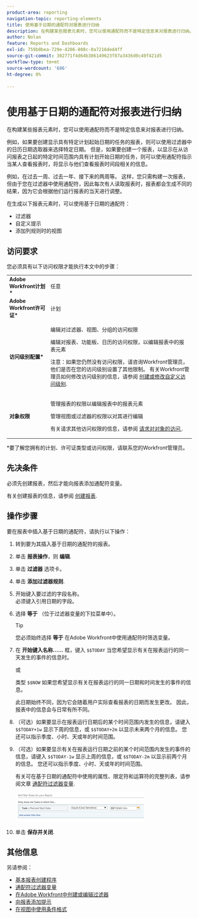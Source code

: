 ```yaml
---
product-area: reporting
navigation-topic: reporting-elements
title: 使用基于日期的通配符对报表进行归纳
description: 在构建某些报表元素时，您可以使用通配符而不是特定信息来对报表进行归纳。
author: Nolan
feature: Reports and Dashboards
exl-id: 759b0bea-729e-4206-808c-0a7216ded4ff
source-git-commit: 302771f4d64b386149623f87a3436d0c40f421d5
workflow-type: tm+mt
source-wordcount: '686'
ht-degree: 0%

---
```


# 使用基于日期的通配符对报表进行归纳

在构建某些报表元素时，您可以使用通配符而不是特定信息来对报表进行归纳。

例如，如果要创建显示具有特定计划起始日期的任务的报表，则可以使用过滤器中的日历日期选取器来选择特定日期。 但是，如果要创建一个报表，以显示在从访问报表之日起的特定时间范围内具有计划开始日期的任务，则可以使用通配符指示当某人查看报表时，将显示与他们查看报表时间段相关的信息。

例如，在过去一周、过去一年、接下来的两周等。 这样，您只需构建一次报表，但由于您在过滤器中使用通配符，因此每次有人读取报表时，报表都会生成不同的结果，因为它会根据他们运行报表的当天进行调整。

在生成以下报表元素时，可以使用基于日期的通配符：

* 过滤器
* 自定义提示
* 添加列规则时的视图

## 访问要求

您必须具有以下访问权限才能执行本文中的步骤：

<table style="table-layout:auto"> 
 <col> 
 <col> 
 <tbody> 
  <tr> 
   <td role="rowheader"><strong>Adobe Workfront计划*</strong></td> 
   <td> <p>任意</p> </td> 
  </tr> 
  <tr> 
   <td role="rowheader"><strong>Adobe Workfront许可证*</strong></td> 
   <td> <p>计划 </p> </td> 
  </tr> 
  <tr> 
   <td role="rowheader"><strong>访问级别配置*</strong></td> 
   <td> <p>编辑对过滤器、视图、分组的访问权限</p> <p>编辑对报表、功能板、日历的访问权限，以编辑报表中的报表元素</p> <p>注意：如果您仍然没有访问权限，请咨询Workfront管理员，他们是否在您的访问级别设置了其他限制。 有关Workfront管理员如何修改访问级别的信息，请参阅 <a href="../../../administration-and-setup/add-users/configure-and-grant-access/create-modify-access-levels.md" class="MCXref xref">创建或修改自定义访问级别</a>.</p> </td> 
  </tr> 
  <tr> 
   <td role="rowheader"><strong>对象权限</strong></td> 
   <td> <p>管理报表的权限以编辑报表中的报表元素</p> <p>管理视图或过滤器的权限以对其进行编辑</p> <p>有关请求其他访问权限的信息，请参阅 <a href="../../../workfront-basics/grant-and-request-access-to-objects/request-access.md" class="MCXref xref">请求对对象的访问 </a>.</p> </td> 
  </tr> 
 </tbody> 
</table>

&#42;要了解您拥有的计划、许可证类型或访问权限，请联系您的Workfront管理员。

## 先决条件

必须先创建报表，然后才能向报表添加通配符变量。

有关创建报表的信息，请参阅 [创建报表](../../../reports-and-dashboards/reports/creating-and-managing-reports/create-report.md).

## 操作步骤

要在报表中插入基于日期的通配符，请执行以下操作：

1. 转到要为其插入基于日期的通配符的报表。
1. 单击 **报表操作**，则 **编辑**.

1. 单击 **过滤器** 选项卡。
1. 单击 **添加过滤器规则**.
1. 开始键入要过滤的字段名称。\
   必须键入引用日期的字段。
1. 选择 **等于** （位于过滤器变量的下拉菜单中）。

   >[!TIP]
   >
   >您必须始终选择 **等于** 在Adobe Workfront中使用通配符时筛选变量。

1. 在 **开始键入名称……** 框，键入 `$$TODAY` 当您希望显示有关在报表运行的同一天发生的事件的信息时。

   或

   类型 `$$NOW` 如果您希望显示有关在报表运行的同一日期和时间发生的事件的信息。

   此日期始终不同，因为它会随着用户实际查看报表的日期而发生更改。 因此，报表中的信息会与日常有所不同。

1. （可选）如果要显示在报表运行日期后的某个时间范围内发生的信息，请键入 `$$TODAY+1w` 显示下周的信息，或 `$$TODAY+2m` 以显示未来两个月的信息。 您还可以指示季度、小时、天或年的时间范围。
1. （可选）如果要显示有关在报表运行日期之前的某个时间范围内发生的事件的信息，请键入 `$$TODAY-1w` 显示上周的信息，或 `$$TODAY-2m` 以显示前两个月的信息。 您还可以指示季度、小时、天或年的时间范围。

   有关可在基于日期的通配符中使用的属性、限定符和运算符的完整列表，请参阅文章 [通配符过滤器变量](../../../reports-and-dashboards/reports/reporting-elements/understand-wildcard-filter-variables.md).

   ![](assets/video-date-based-wildcard-in-task-filter-350x81.png)

1. 单击 **保存并关闭**.

## 其他信息

另请参阅：

* [基本报表创建程序](https://one.workfront.com/s/basic-report-creation-program)
* [通配符过滤器变量](../../../reports-and-dashboards/reports/reporting-elements/understand-wildcard-filter-variables.md)
* [在Adobe Workfront中创建或编辑过滤器](../../../reports-and-dashboards/reports/reporting-elements/create-filters.md)
* [向报表添加提示](../../../reports-and-dashboards/reports/creating-and-managing-reports/add-prompt-report.md)
* [在视图中使用条件格式](../../../reports-and-dashboards/reports/reporting-elements/use-conditional-formatting-views.md)

